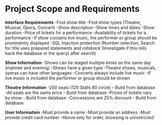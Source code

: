 # Project Scope and Requirements
**Interface Requirements**
-Find show title
-Find show types (Theatre, Musical, Opera, Concert)
-Show description
-Show times and dates
-Show duration
-Price of tickets for a performance
-Availability of tickets for a performance
-If show contains live music, the performer or group should be prominently displayed
-SQL Injection protection (Number selection, Search for title uses prepared statements and *rollsback* (Investigate if this rolls back the database or the query) after search)

**Show Information**
-Shows can be staged multiple times on the same day (matinee and evening)
-Shows have a given type
-Theatre shows, musicals, operas can have other languages
-Concerts always include live music
-If live music is included the performer or group should be shown

**Theatre Information**
-200 seats (120 Stalls 80 circle) - Build from database
-All seats are the same price - Build from database
-Prices of tickets vary by show - Build from database
-Concessions are 25% discount - Build from database

**User Information**
-Must provide a name
-Must provide an address
-Must provide credit card number
-Above only for order, browsing is unrestricted